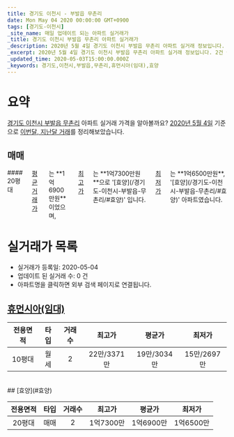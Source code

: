 ```yaml
---
title: 경기도 이천시 - 부발읍 무촌리
date: Mon May 04 2020 00:00:00 GMT+0900
tags: [경기도-이천시]
_site_name: 매일 업데이트 되는 아파트 실거래가
_title: 경기도 이천시 부발읍 무촌리 아파트 실거래가
_description: 2020년 5월 4일 경기도 이천시 부발읍 무촌리 아파트 실거래 정보입니다. 2건 아파트 정보가 있습니다.
_excerpt: 2020년 5월 4일 경기도 이천시 부발읍 무촌리 아파트 실거래 정보입니다. 2건 아파트 정보가 있습니다.
_updated_time: 2020-05-03T15:00:00.000Z
_keywords: 경기도,이천시,부발읍,무촌리,휴먼시아(임대),효양
---
```





# 요약
<ins>경기도 이천시 부발읍 무촌리</ins> 아파트 실거래 가격을 알아볼까요? <ins>2020년 5월 4일</ins> 기준으로 <ins>이번달, 지난달 거래</ins>를 정리해보았습니다.

## 매매
<div class="container">
<div class="twelve columns" markdown="1">
#### 20평대
<ins>평균 거래가</ins>는 **1억6900만원**이었으며, <ins>최고가</ins>는 **1억7300만원**으로 '[효양](/경기도-이천시-부발읍-무촌리/#효양)' 입니다. <ins>최저가</ins>는 **1억6500만원**, '[효양](/경기도-이천시-부발읍-무촌리/#효양)' 아파트였습니다.
</div>
</div>



# 실거래가 목록
- 실거래가 등록일: 2020-05-04
- 업데이트 된 실거래 수: 0 건
- 아파트명을 클릭하면 외부 검색 페이지로 연결됩니다.

## [휴먼시아(임대)](#휴먼시아임대)

|전용면적|타입|거래수|최고가|평균가|최저가|
|:---:|:---:|:---:|:---:|:---:|:---:|
|10평대|<span class="deal-type-3">월세</span>|2|22만/3371만|19만/3034만|15만/2697만|

<br/>
## [효양](#효양)

|전용면적|타입|거래수|최고가|평균가|최저가|
|:---:|:---:|:---:|:---:|:---:|:---:|
|20평대|<span class="deal-type-1">매매</span>|2|1억7300만|1억6900만|1억6500만|

<br/>



